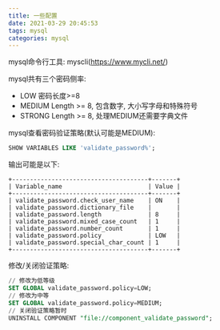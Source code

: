 ```yaml
---
title: 一些配置
date: 2021-03-29 20:45:53
tags: mysql
categories: mysql
---
```


mysql命令行工具: myscli(https://www.mycli.net/)

mysql共有三个密码侧率:
- LOW 密码长度>=8
- MEDIUM Length >= 8, 包含数字, 大小写字母和特殊符号
- STRONG Length >= 8, 处理MEDIUM还需要字典文件

mysql查看密码验证策略(默认可能是MEDIUM):
``` sql
SHOW VARIABLES LIKE 'validate_password%';
```
输出可能是以下:
```text
+--------------------------------------+-------+
| Variable_name                        | Value |
+--------------------------------------+-------+
| validate_password.check_user_name    | ON    |
| validate_password.dictionary_file    |       |
| validate_password.length             | 8     |
| validate_password.mixed_case_count   | 1     |
| validate_password.number_count       | 1     |
| validate_password.policy             | LOW   |
| validate_password.special_char_count | 1     |
+--------------------------------------+-------+
```
修改/关闭验证策略:

``` sql
// 修改为低等级
SET GLOBAL validate_password.policy=LOW;
// 修改为中等
SET GLOBAL validate_password.policy=MEDIUM;
// 关闭验证策略暂时
UNINSTALL COMPONENT "file://component_validate_password";
```
